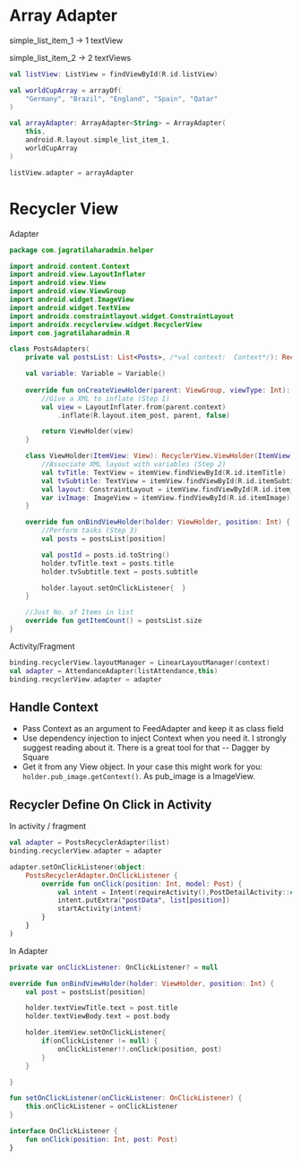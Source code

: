 # Array Adapter
simple_list_item_1 -> 1 textView

simple_list_item_2 -> 2 textViews

```kotlin
val listView: ListView = findViewById(R.id.listView)

val worldCupArray = arrayOf(
	"Germany", "Brazil", "England", "Spain", "Qatar"
)

val arrayAdapter: ArrayAdapter<String> = ArrayAdapter(
	this,
	android.R.layout.simple_list_item_1,
	worldCupArray
)

listView.adapter = arrayAdapter
```


# Recycler View
Adapter
```kotlin
package com.jagratilaharadmin.helper

import android.content.Context
import android.view.LayoutInflater
import android.view.View
import android.view.ViewGroup
import android.widget.ImageView
import android.widget.TextView
import androidx.constraintlayout.widget.ConstraintLayout
import androidx.recyclerview.widget.RecyclerView
import com.jagratilaharadmin.R

class PostsAdapters(
	private val postsList: List<Posts>, /*val context: 	Context*/): RecyclerView.Adapter<PostsAdapters.ViewHolder>() {

	val variable: Variable = Variable()
    
	override fun onCreateViewHolder(parent: ViewGroup, viewType: Int): ViewHolder {
		//Give a XML to inflate (Step 1)
		val view = LayoutInflater.from(parent.context)
			.inflate(R.layout.item_post, parent, false)

		return ViewHolder(view)
	}

	class ViewHolder(ItemView: View): RecyclerView.ViewHolder(ItemView){
		//Associate XML layout with variables (Step 2)
		val tvTitle: TextView = itemView.findViewById(R.id.itemTitle)
		val tvSubtitle: TextView = itemView.findViewById(R.id.itemSubtitle)
		val layout: ConstraintLayout = itemView.findViewById(R.id.item_post_layout)
		var ivImage: ImageView = itemView.findViewById(R.id.itemImage)
	}

	override fun onBindViewHolder(holder: ViewHolder, position: Int) {
		//Perform tasks (Step 3)
		val posts = postsList[position]

		val postId = posts.id.toString()
		holder.tvTitle.text = posts.title
		holder.tvSubtitle.text = posts.subtitle

		holder.layout.setOnClickListener{  }
	}

	//Just No. of Items in list
	override fun getItemCount() = postsList.size
}
```

Activity/Fragment
```kotlin
binding.recyclerView.layoutManager = LinearLayoutManager(context)
val adapter = AttendanceAdapter(listAttendance,this)  
binding.recyclerView.adapter = adapter
```

## Handle Context
* Pass Context as an argument to FeedAdapter and keep it as class field
* Use dependency injection to inject Context when you need it. I strongly suggest reading about it. There is a great tool for that -- Dagger by Square
* Get it from any View object. In your case this might work for you:
 `holder.pub_image.getContext()`. As pub_image is a ImageView.

## Recycler Define On Click in Activity
In activity / fragment
```kotlin
val adapter = PostsRecyclerAdapter(list)
binding.recyclerView.adapter = adapter

adapter.setOnClickListener(object:
	PostsRecyclerAdapter.OnClickListener {
		override fun onClick(position: Int, model: Post) {
			val intent = Intent(requireActivity(),PostDetailActivity::class.java)
			intent.putExtra("postData", list[position])
			startActivity(intent)
		}
	}
)
```
In Adapter
```kotlin
private var onClickListener: OnClickListener? = null

override fun onBindViewHolder(holder: ViewHolder, position: Int) {
	val post = postsList[position]

	holder.textViewTitle.text = post.title
	holder.textViewBody.text = post.body

	holder.itemView.setOnClickListener{
		if(onClickListener != null) {
			onClickListener!!.onClick(position, post)
		}
	}

}

fun setOnClickListener(onClickListener: OnClickListener) {
	this.onClickListener = onClickListener
}

interface OnClickListener {
	fun onClick(position: Int, post: Post)
}
```